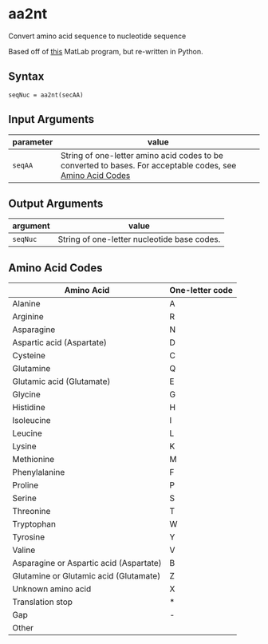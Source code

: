 # aa2nt
Convert amino acid sequence to nucleotide sequence

Based off of [this](https://www.mathworks.com/help/bioinfo/ref/aa2nt.html) MatLab program, but re-written in Python.

## Syntax

`seqNuc = aa2nt(secAA)`

## Input Arguments

| parameter | value |
|-----------|-------|
| `seqAA`   | String of one-letter amino acid codes to be converted to bases. For acceptable codes, see [Amino Acid Codes]()|

## Output Arguments

| argument | value |
|----------|-------|
| `seqNuc` | String of one-letter nucleotide base codes.|

## Amino Acid Codes

| Amino Acid | One-letter code |
|------------|-----------------|
| Alanine    | A               |
| Arginine   | R               |
| Asparagine | N               |
| Aspartic acid (Aspartate)| D |
| Cysteine   | C               |
| Glutamine  | Q               |
| Glutamic acid (Glutamate)| E |
| Glycine    | G               |
| Histidine  | H               |
| Isoleucine | I               |
| Leucine    | L               |
| Lysine     | K               |
| Methionine | M               |
| Phenylalanine| F             |
| Proline    | P               |
| Serine     | S               |
| Threonine  | T               |
| Tryptophan | W               |
| Tyrosine   | Y               |
| Valine     | V               |
| Asparagine or Aspartic acid (Aspartate)| B |
| Glutamine or Glutamic acid (Glutamate)| Z |
| Unknown amino acid| X        |
| Translation stop| *          |
| Gap        | -               |
| Other      |                 |
